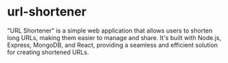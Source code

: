 # url-shortener
"URL Shortener" is a simple web application that allows users to shorten long URLs, making them easier to manage and share. It's built with Node.js, Express, MongoDB, and React, providing a seamless and efficient solution for creating shortened URLs.
